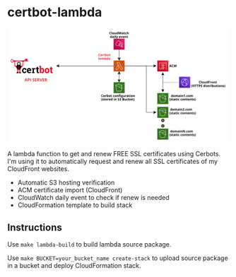 # certbot-lambda

![architecture](architecture.png "Architecture")


A lambda function to get and renew FREE SSL certificates using Cerbots. I'm using it to automatically request and renew all SSL certificates of my CloudFront websites.

* Automatic S3 hosting verification
* ACM certificate import (CloudFront)
* CloudWatch daily event to check if renew is needed
* CloudFormation template to build stack

## Instructions

Use `make lambda-build` to build lambda source package.

Use `make BUCKET=your_bucket_name create-stack` to upload source package in a bucket and deploy CloudFormation stack.





